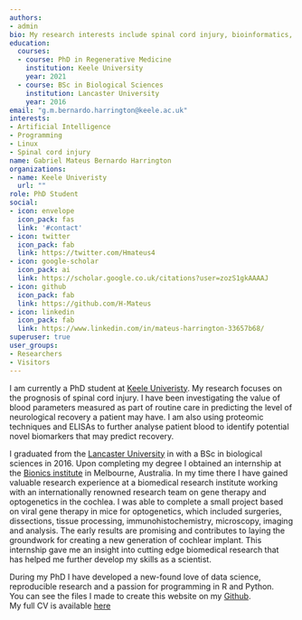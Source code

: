 ```yaml
---
authors:
- admin
bio: My research interests include spinal cord injury, bioinformatics, statistical modelling.
education:
  courses:
  - course: PhD in Regenerative Medicine
    institution: Keele University
    year: 2021
  - course: BSc in Biological Sciences
    institution: Lancaster University
    year: 2016
email: "g.m.bernardo.harrington@keele.ac.uk"
interests:
- Artificial Intelligence
- Programming
- Linux
- Spinal cord injury
name: Gabriel Mateus Bernardo Harrington
organizations:
- name: Keele Univeristy
  url: ""
role: PhD Student
social:
- icon: envelope
  icon_pack: fas
  link: '#contact'
- icon: twitter
  icon_pack: fab
  link: https://twitter.com/Hmateus4
- icon: google-scholar
  icon_pack: ai
  link: https://scholar.google.co.uk/citations?user=zozS1gkAAAAJ
- icon: github
  icon_pack: fab
  link: https://github.com/H-Mateus
- icon: linkedin
  icon_pack: fab
  link: https://www.linkedin.com/in/mateus-harrington-33657b68/
superuser: true
user_groups:
- Researchers
- Visitors
---
```


I am currently a PhD student at [Keele Univeristy](https://www.keele.ac.uk/research/). My research focuses on the prognosis of spinal cord injury. 
I have been investigating the value of blood parameters measured as part of routine care in predicting the level of neurological recovery a patient may have.
I am also using proteomic techniques and ELISAs to further analyse patient blood to identify potential novel biomarkers that may predict recovery.

I graduated from the [Lancaster University](https://www.lancaster.ac.uk/) in with a BSc in biological sciences in 2016. 
Upon completing my degree I obtained an internship at the [Bionics institute](http://www.bionicsinstitute.org/) in Melbourne, Australia. 
In my time there I have gained valuable research experience at a biomedical research institute working with an internationally renowned research team on gene therapy and optogenetics in the cochlea. 
I was able to complete a small project based on viral gene therapy in mice for optogenetics, which included surgeries, dissections, tissue processing, immunohistochemistry, microscopy, imaging and analysis. 
The early results are promising and contributes to laying the groundwork for creating a new generation of cochlear implant. 
This internship gave me an insight into cutting edge biomedical research that has helped me further develop my skills as a scientist.

During my PhD I have developed a new-found love of data science, reproducible research and a passion for programming in R and Python.<br> 
You can see the files I made to create this website on my [Github](https://github.com/H-Mateus/personal_website).<br>
My full CV is available [here](/cv_2020-02-06.pdf)
